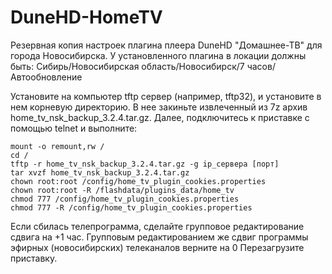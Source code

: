 # DuneHD-HomeTV
Резервная копия настроек плагина плеера DuneHD "Домашнее-ТВ" для города Новосибирска. У установленного плагина в локации должны быть: Сибирь/Новосибирская область/Новосибирск/7 часов/Автообновление

Установите на компьютер tftp сервер (например, tftp32), и установите в нем корневую директорию. В нее закиньте извлеченный из 7z архив home_tv_nsk_backup_3.2.4.tar.gz.
Далее, подключитесь к приставке с помощью telnet и выполните: 
```
mount -o remount,rw /
cd /
tftp -r home_tv_nsk_backup_3.2.4.tar.gz -g ip_сервера [порт]
tar xvzf home_tv_nsk_backup_3.2.4.tar.gz
chown root:root /config/home_tv_plugin_cookies.properties
chown root:root -R /flashdata/plugins_data/home_tv
chmod 777 /config/home_tv_plugin_cookies.properties
chmod 777 -R /config/home_tv_plugin_cookies.properties
```
Если сбилась телепрограмма, сделайте групповое редактирование сдвига на +1 час. Групповым редактированием же сдвиг программы эфирных (новосибирских) телеканалов верните на 0
Перезагрузите приставку.
